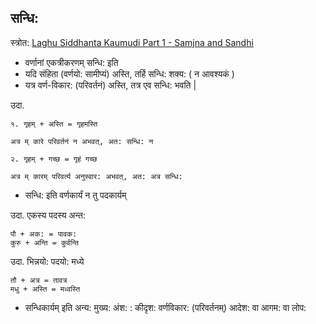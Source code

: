 ## सन्धि:

स्त्रोत: [Laghu Siddhanta Kaumudi Part 1 - Samjna and Sandhi](https://www.youtube.com/watch?v=Z_FLFm0bYn4&list=PLmozlYyYE-EQyN06EzYJlnRRjE_qSJ-wc&index=35)

- वर्णानां एकत्रीकरणम् सन्धि: इति
- यदि संहिता (वर्णयो: सामीप्यं) अस्ति, तर्हि सन्धि: शक्य: ( न आवश्यकं )
- यत्र वर्ण-विकार: (परिवर्तनं) अस्ति, तत्र एव सन्धि: भवति |

उदा.
```
१. गृहम् + अस्ति = गृहमस्ति

अत्र म् कारे परिवर्तनं न अभवत्, अत: सन्धि: न 

२. गृहम् + गच्छ = गृहं गच्छ

अत्र म् कारम् परिवर्त्य अनुस्वार: अभवत्, अत: अत्र सन्धि:
```

- सन्धि: इति वर्णकार्यं न तु पदकार्यम्

उदा. एकस्य पदस्य अन्त:

```
पौ + अक: = पावक:
कुरु + अन्ति = कुर्वन्ति 
```

उदा. भिन्नयो: पदयो: मध्ये

```
तौ + अत्र = तावत्र
मधु + अस्ति = मध्वस्ति
```

- सन्धिकार्यम् इति अन्य: मुख्य: अंश: : कीदृश: वर्णविकार: (परिवर्तनम्) आदेश: वा आगम: वा लोप:

